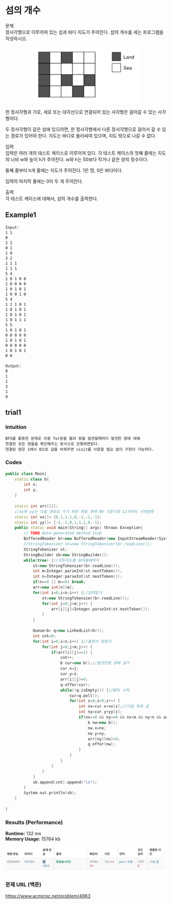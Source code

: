 # 섬의 개수

문제  
정사각형으로 이루어져 있는 섬과 바다 지도가 주어진다. 섬의 개수를 세는 프로그램을 작성하시오.  

<p align="center"> 
<img src="./capture2.JPG">
</p>

한 정사각형과 가로, 세로 또는 대각선으로 연결되어 있는 사각형은 걸어갈 수 있는 사각형이다.   

두 정사각형이 같은 섬에 있으려면, 한 정사각형에서 다른 정사각형으로 걸어서 갈 수 있는 경로가 있어야 한다. 지도는 바다로 둘러싸여 있으며, 지도 밖으로 나갈 수 없다.  

입력  
입력은 여러 개의 테스트 케이스로 이루어져 있다. 각 테스트 케이스의 첫째 줄에는 지도의 너비 w와 높이 h가 주어진다. w와 h는 50보다 작거나 같은 양의 정수이다.

둘째 줄부터 h개 줄에는 지도가 주어진다. 1은 땅, 0은 바다이다.  

입력의 마지막 줄에는 0이 두 개 주어진다.  

출력  
각 테스트 케이스에 대해서, 섬의 개수를 출력한다.  


## Example1

```
Input: 
1 1
0
2 2
0 1
1 0
3 2
1 1 1
1 1 1
5 4
1 0 1 0 0
1 0 0 0 0
1 0 1 0 1
1 0 0 1 0
5 4
1 1 1 0 1
1 0 1 0 1
1 0 1 0 1
1 0 1 1 1
5 5
1 0 1 0 1
0 0 0 0 0
1 0 1 0 1
0 0 0 0 0
1 0 1 0 1
0 0

Output: 
0
1
1
3
1
9
```

## trial1
### Intuition
```
BFS를 활용한 문제로 이중 for문을 돌려 땅을 발견할때마다 발견한 땅에 대해 
연결된 모든 땅들을 확인해주는 방식으로 진행하면된다.
연결된 땅은 1에서 0으로 값을 바꿔주면 visit를 사용할 필요 없이 구현이 가능하다.
```
### Codes  
```cpp
public class Main{    
    static class b{
        int x;
        int y;
    }
    
    static int arr[][];
    //xx와 yy는 다음 경로로 가기 위한 좌표 현재 00 기준으로 12시부터 시계방향
    static int xx[]= {0,1,1,1,0,-1,-1,-1};
    static int yy[]= {-1,-1,0,1,1,1,0,-1};
    public static void main(String[] args) throws Exception{
        // TODO Auto-generated method stub
        BufferedReader br=new BufferedReader(new InputStreamReader(System.in));
        //StringTokenizer st=new StringTokenizer(br.readLine());
        StringTokenizer st;
        StringBuilder sb=new StringBuilder();
        while(true) {//모든지도를 읽어올때까지
            st=new StringTokenizer(br.readLine());
            int m=Integer.parseInt(st.nextToken());
            int n=Integer.parseInt(st.nextToken());
            if(n==0 || m==0) break;
            arr=new int[n][m];
            for(int i=0;i<n;i++) {//입력받기
                st=new StringTokenizer(br.readLine());
                for(int j=0;j<m;j++) {
                    arr[i][j]=Integer.parseInt(st.nextToken());
                }
            }
            
            Queue<b> q=new LinkedList<b>();
            int cnt=0;
            for(int i=0;i<n;i++) {//돌면서 땅찾기
                for(int j=0;j<m;j++) {
                    if(arr[i][j]==1) {
                        cnt++;
                        b cur=new b();//발견한땅 큐에 넣기
                        cur.x=j;
                        cur.y=i;
                        arr[i][j]=0;
                        q.offer(cur);
                        while(!q.isEmpty()) {//BFS 시작
                            cur=q.poll();
                            for(int z=0;z<8;z++) {
                                int nx=cur.x+xx[z];//다음 좌표 값
                                int ny=cur.y+yy[z];
                                if(nx>=0 && ny>=0 && nx<m && ny<n && arr[ny][nx]==1) {//범위 안에 들었는지 확인, 그리고 현재 위치가 땅일 경우에만 큐에 넣기
                                    b nw=new b();
                                    nw.x=nx;
                                    nw.y=ny;
                                    arr[ny][nx]=0;
                                    q.offer(nw);
                                }
                            }
                        }
                    }
                }
            }
            sb.append(cnt).append("\n");
        }
        System.out.println(sb);
    }

}

```

### Results (Performance)  
**Runtime:** 132 ms   
**Memory Usage:**   15764 kb    

<p align="center"> 
<img src="./capture.JPG">
</p>


### 문제 URL (백준)  
https://www.acmicpc.net/problem/4963